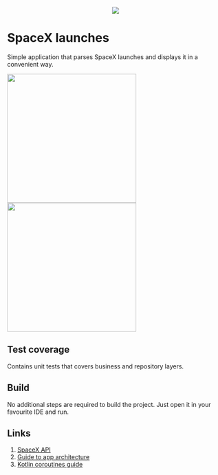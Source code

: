 <p align="center"><img src="https://live.staticflickr.com/65535/49185149122_37f5c52e43_k.jpg"></p>

# SpaceX launches

Simple application that parses SpaceX launches and displays it in a convenient way.

<p align="left">
  <img src="https://user-images.githubusercontent.com/3418906/120925620-101a4e00-c6e2-11eb-891d-a5b059f16107.png" width="300" />
  <img src="https://user-images.githubusercontent.com/3418906/120925625-16102f00-c6e2-11eb-8fa2-554df594c5c0.png" width="300" />
</p>

## Test coverage

Contains unit tests that covers business and repository layers.

## Build

No additional steps are required to build the project. Just open it in your favourite IDE and run.

## Links

1. [SpaceX API](https://github.com/r-spacex/SpaceX-API/blob/master/docs/README.md)
1. [Guide to app architecture](https://developer.android.com/jetpack/guide)
1. [Kotlin coroutines guide](https://kotlinlang.org/docs/coroutines-guide.html)
